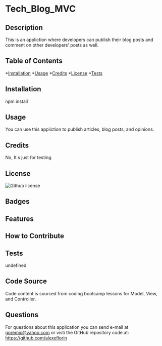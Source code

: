 # Tech_Blog_MVC

## Description
This is an appliction where developers can publish their blog posts and comment on other developers’ posts as well.

## Table of Contents

*[Installation](#Installation)
*[Usage](#Usage)
*[Credits](#Contribution)
*[License](#License)
*[Tests](#Tests)

## Installation

npm install

## Usage

You can use this appliction to publish articles, blog posts, and opinions.

## Credits

No, It s just for testing.

## License

![Github license](https://img.shields.io/badge/license-MIT-orange.svg)

## Badges
 
## Features

## How to Contribute


## Tests

undefined

## Code Source

Code content is sourced from coding bootcamp lessons for Model, View, and Controller.
 



## Questions

For questions about this application you can send e-mail at goremic@yahoo.com 
or visti the GitHub repository code at: https://github.com/alexeflorin


